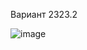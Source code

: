 Вариант 2323.2

![image](https://github.com/Steralka/lab4-proga/assets/102735371/a038396d-3f8c-4416-a854-35ee668810d8)
